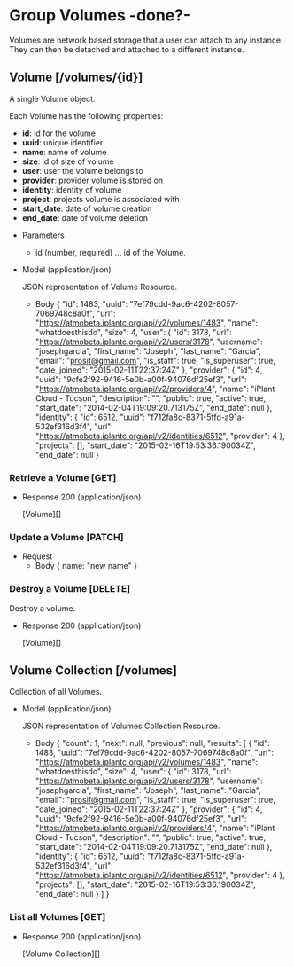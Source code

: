 # Group Volumes -done?-
Volumes are network based storage that a user can attach to any instance.  They can then be detached and attached to a
 different instance.

## Volume [/volumes/{id}]
A single Volume object.

Each Volume has the following properties:

- **id**: id for the volume
- **uuid**: unique identifier
- **name**: name of volume
- **size**: id of size of volume
- **user**: user the volume belongs to
- **provider**: provider volume is stored on
- **identity**: identity of volume
- **project**: projects volume is associated with
- **start_date**: date of volume creation
- **end_date**: date of volume deletion

+ Parameters
    + id (number, required) ... id of the Volume.
    
+ Model (application/json)

    JSON representation of Volume Resource.

    + Body
        {
            "id": 1483,
            "uuid": "7ef79cdd-9ac6-4202-8057-7069748c8a0f",
            "url": "https://atmobeta.iplantc.org/api/v2/volumes/1483",
            "name": "whatdoesthisdo",
            "size": 4,
            "user": {
                "id": 3178,
                "url": "https://atmobeta.iplantc.org/api/v2/users/3178",
                "username": "josephgarcia",
                "first_name": "Joseph",
                "last_name": "Garcia",
                "email": "prosif@gmail.com",
                "is_staff": true,
                "is_superuser": true,
                "date_joined": "2015-02-11T22:37:24Z"
            },
            "provider": {
                "id": 4,
                "uuid": "9cfe2f92-9416-5e0b-a00f-94076df25ef3",
                "url": "https://atmobeta.iplantc.org/api/v2/providers/4",
                "name": "iPlant Cloud - Tucson",
                "description": "<No Description Provided>",
                "public": true,
                "active": true,
                "start_date": "2014-02-04T19:09:20.713175Z",
                "end_date": null
            },
            "identity": {
                "id": 6512,
                "uuid": "f712fa8c-8371-5ffd-a91a-532ef316d3f4",
                "url": "https://atmobeta.iplantc.org/api/v2/identities/6512",
                "provider": 4
            },
            "projects": [],
            "start_date": "2015-02-16T19:53:36.190034Z",
            "end_date": null
        }


### Retrieve a Volume [GET]
+ Response 200 (application/json)

    [Volume][]

### Update a Volume [PATCH]
+ Request
    + Body
        {
        name: "new name"
        }
    
### Destroy a Volume [DELETE]
Destroy a volume.

+ Response 200 (application/json)

    [Volume][]

## Volume Collection [/volumes]
Collection of all Volumes.
    
+ Model (application/json)

    JSON representation of Volumes Collection Resource.

    + Body
        {
            "count": 1,
            "next": null,
            "previous": null,
            "results": [
                {
                    "id": 1483,
                    "uuid": "7ef79cdd-9ac6-4202-8057-7069748c8a0f",
                    "url": "https://atmobeta.iplantc.org/api/v2/volumes/1483",
                    "name": "whatdoesthisdo",
                    "size": 4,
                    "user": {
                        "id": 3178,
                        "url": "https://atmobeta.iplantc.org/api/v2/users/3178",
                        "username": "josephgarcia",
                        "first_name": "Joseph",
                        "last_name": "Garcia",
                        "email": "prosif@gmail.com",
                        "is_staff": true,
                        "is_superuser": true,
                        "date_joined": "2015-02-11T22:37:24Z"
                    },
                    "provider": {
                        "id": 4,
                        "uuid": "9cfe2f92-9416-5e0b-a00f-94076df25ef3",
                        "url": "https://atmobeta.iplantc.org/api/v2/providers/4",
                        "name": "iPlant Cloud - Tucson",
                        "description": "<No Description Provided>",
                        "public": true,
                        "active": true,
                        "start_date": "2014-02-04T19:09:20.713175Z",
                        "end_date": null
                    },
                    "identity": {
                        "id": 6512,
                        "uuid": "f712fa8c-8371-5ffd-a91a-532ef316d3f4",
                        "url": "https://atmobeta.iplantc.org/api/v2/identities/6512",
                        "provider": 4
                    },
                    "projects": [],
                    "start_date": "2015-02-16T19:53:36.190034Z",
                    "end_date": null
                }
            ]
        }
    
### List all Volumes [GET]
+ Response 200 (application/json)

    [Volume Collection][]
